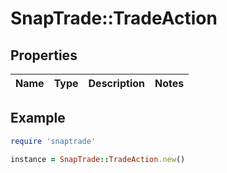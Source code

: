 # SnapTrade::TradeAction

## Properties

| Name | Type | Description | Notes |
| ---- | ---- | ----------- | ----- |

## Example

```ruby
require 'snaptrade'

instance = SnapTrade::TradeAction.new()
```

